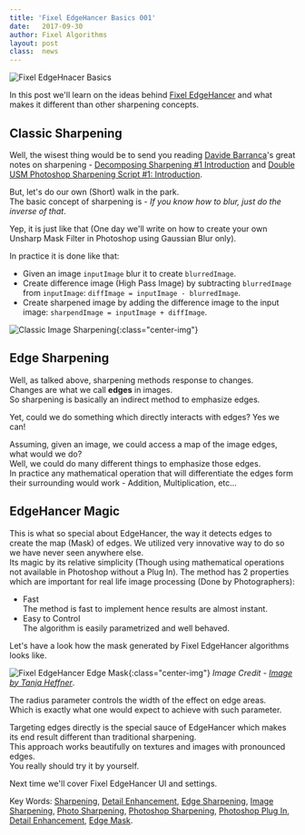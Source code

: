 ```yaml
---
title: 'Fixel EdgeHancer Basics 001'
date: 	2017-09-30
author: Fixel Algorithms
layout: post
class:  news
---
```

![Fixel EdgeHnacer Basics][1]

In this post we'll learn on the ideas behind [Fixel EdgeHancer][2] and what makes it different than other sharpening concepts.

## Classic Sharpening

Well, the wisest thing would be to send you reading [Davide Barranca][3]'s great notes on sharpening - [Decomposing Sharpening #1 Introduction][4] and [Double USM Photoshop Sharpening Script #1: Introduction][5].

But, let's do our own (Short) walk in the park.  
The basic concept of sharpening is - *If you know how to blur, just do the inverse of that*.

Yep, it is just like that (One day we'll write on how to create your own Unsharp Mask Filter in Photoshop using Gaussian Blur only).

In practice it is done like that:

 *  Given an image `inputImage` blur it to create `blurredImage`.
 *  Create difference image (High Pass Image) by subtracting `blurredImage` from `inputImage`: `diffImage = inputImage - blurredImage`.
 *  Create sharpened image by adding the difference image to the input image: `sharpendImage = inputImage + diffImage`.

![Classic Image Sharpening][6]{:class="center-img"}

## Edge Sharpening
Well, as talked above, sharpening methods response to changes.  
Changes are what we call **edges** in images.  
So sharpening is basically an indirect method to emphasize edges.  

Yet, could we do something which directly interacts with edges? Yes we can!

Assuming, given an image, we could access a map of the image edges, what would we do?  
Well, we could do many different things to emphasize those edges.  
In practice any mathematical operation that will differentiate the edges form their surrounding would work - Addition, Multiplication, etc...

## EdgeHancer Magic

This is what so special about EdgeHancer, the way it detects edges to create the map (Mask) of edges.
We utilized very innovative way to do so we have never seen anywhere else.  
Its magic by its relative simplicity (Though using mathematical operations not available in Photoshop without a Plug In).
The method has 2 properties which are important for real life image processing (Done by Photographers):

 *  Fast    
    The method is fast to implement hence results are almost instant.
 *  Easy to Control  
    The algorithm is easily  parametrized and well behaved.

Let's have a look how the mask generated by Fixel EdgeHancer algorithms looks like.

![Fixel EdgeHancer Edge Mask][7]{:class="center-img"}
*Image Credit - [Image by Tanja Heffner][8]*.

The radius parameter controls the width of the effect on edge areas.  
Which is exactly what one would expect to achieve with such parameter.

Targeting edges directly is the special sauce of EdgeHancer which makes its end result different than traditional sharpening.  
This approach works beautifully on textures and images with pronounced edges.  
You really should try it by yourself.

Next time we'll cover Fixel EdgeHancer UI and settings.

Key Words: [Sharpening][2], [Detail Enhancement][2], [Edge Sharpening][2], [Image Sharpening][2],  [Photo Sharpening][2], [Photoshop Sharpening][2], [Photoshop Plug In][2], [Detail Enhancement][2], [Edge Mask][2].


<!-- This is commented out -->
  [1]: {{site.baseurl}}/news/images/FixelEdgeHancer2/FixelEdgeHancer2Icon150px.png "Fixel EdgeHancer 2"
  [2]: {{site.baseurl}}products/edgehancer/ "Fixel EdgeHancer 2 Product Page"
  [3]: http://www.davidebarranca.com "Davide Barranca - Photoshop, etc."
  [4]: http://www.davidebarranca.com/2012/09/decomposing_sharpening_part_1/ "Decomposing Sharpening #1 Introduction"
  [5]: http://www.davidebarranca.com/2013/01/double-usm-photoshop-sharpening-script-1-introduction/ "Double USM Photoshop Sharpening Script #1: Introduction"
  [6]: {{site.baseurl}}/news/images/FixelEdgeHancer2/SharpeningInputImageAnimated.png "Classic Image Sharpening"
  [7]: {{site.baseurl}}/news/images/FixelEdgeHancer2/EdgeMaskRadiusAnalysisAnimated.png "Fixel EdgeHancer Edge Mask"
  [8]: https://unsplash.com/photos/rNBYe4QlAIQ "Image by Tanja Heffner"
